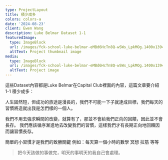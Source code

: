 ```yaml
---
type: ProjectLayout
title: 積少成多
colors: colors-a
date: '2024-08-23'
client: Ewen Wang
description: Luke Belmar Dataset 1-1
featuredImage:
  type: ImageBlock
  url: /images/fck-school-luke-belmar-eMBd6HcTn8Q-wSWs_LpkMOg.1400x1394.jpg
  altText: Project thumbnail image
media:
  type: ImageBlock
  url: /images/fck-school-luke-belmar-eMBd6HcTn8Q-wSWs_LpkMOg.1400x1394.jpg
  altText: Project image
---
```

這些Dataset內容都是Luke Belmar在Capital Club裡面的內容，這篇文章要介紹1-1 積少成多：

人生固然短，但成功的旅途是漫長的，我們不可能一下子就達成目標，我們每天的習慣將造就出我是怎們樣的一個人。

我們不用去強求瞬間的改變，就算有了，那並不會給我們正向的回饋，因此並不會長存。 我們應該循序漸進地去改變我們的習慣，這樣我們才有長期正向地回饋因而讓習慣長存。

簡單的小習慣才是我們的致勝關鍵 例如：每天算一個小時的數學 冥想 拉筋 等等

> 把今天該做的事做完，明天的事明天的我自己會處理。

